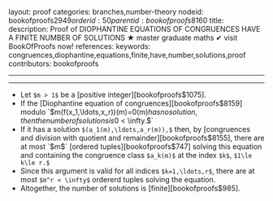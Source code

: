layout: proof
categories: branches,number-theory
nodeid: bookofproofs$2949
orderid: 50
parentid: bookofproofs$8160
title: 
description:  Proof of DIOPHANTINE EQUATIONS OF CONGRUENCES HAVE A FINITE NUMBER OF SOLUTIONS &#9733; master graduate maths &#10004; visit BookOfProofs now!
references: 
keywords: congruences,diophantine,equations,finite,have,number,solutions,proof
contributors: bookofproofs

---


---

* Let `$m > 1$` be a [positive integer][bookofproofs$1075].
* If the [Diophantine equation of congruences][bookofproofs$8159] modulo `$m$`  `$(f(x_1,\ldots,x_r))(m)=0(m)$` has no solution, then the number of solutions is `$0 < \infty.$`
* If it has a solution `$(a_1(m),\ldots,a_r(m)),$` then, by [congruences and division with quotient and remainder][bookofproofs$8155], there are at most `$m$` [ordered tuples][bookofproofs$747] solving this equation and containing the congruence class `$a_k(m)$` at the index `$k$`, `$1\le k\le r.$`
* Since this argument is valid for all indices `$k=1,\ldots,r$`, there are at most `$m^r < \infty$` ordererd tuples solving the equation.
* Altogether, the number of solutions is [finite][bookofproofs$985].